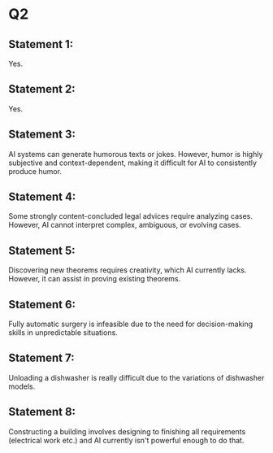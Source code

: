 # Q2

## Statement 1:

Yes.

## Statement 2:

Yes.

## Statement 3:

AI systems can generate humorous texts or jokes. However, humor is highly subjective and context-dependent, making it difficult for AI to consistently produce humor.

## Statement 4:

Some strongly content-concluded legal advices require analyzing cases. However, AI cannot interpret complex, ambiguous, or evolving cases.

## Statement 5:

Discovering new theorems requires creativity, which AI currently lacks. However, it can assist in proving existing theorems.

## Statement 6:

Fully automatic surgery is infeasible due to the need for decision-making skills in unpredictable situations.

## Statement 7:

Unloading a dishwasher is really difficult due to the variations of dishwasher models.

## Statement 8:

Constructing a building involves designing to finishing all requirements (electrical work etc.) and AI currently isn't powerful enough to do that.

